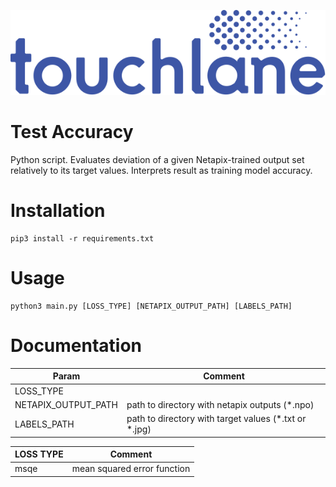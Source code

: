 ![LOGO](https://github.com/touchlane/NetapixTools/blob/master/Assets/logo.svg)

# Test Accuracy
Python script. Evaluates deviation of a given Netapix-trained output set relatively to its target values. Interprets result as training model accuracy.

# Installation
```
pip3 install -r requirements.txt
```

# Usage
```
python3 main.py [LOSS_TYPE] [NETAPIX_OUTPUT_PATH] [LABELS_PATH]
```

# Documentation

| Param | Comment |
| ------------- | ------------- |
| LOSS_TYPE | |
| NETAPIX_OUTPUT_PATH | path to directory with netapix outputs (\*.npo)|
| LABELS_PATH | path to directory with target values (\*.txt or \*.jpg)|

| LOSS TYPE | Comment |
| ------------- | ------------- |
| msqe | mean squared error function |

